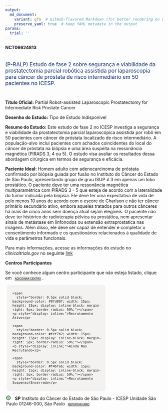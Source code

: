 ```yaml
---
output: 
  md_document:
    variant: gfm  # GitHub-flavored Markdown (for better rendering on GitHub)
    preserve_yaml: true  # Keep YAML metadata in the output
params:
  trial: ''
---
```


<script async src="https://scripts.simpleanalyticscdn.com/latest.js"></script>

**NCT06624813**

<div style="padding: 5px 5px 5px 0px; font-size: 1.20em; font-weight: 500; color: #2E4A7F; text-align: left; margin-bottom: 20px">

(P-RALP) Estudo de fase 2 sobre segurança e viabilidade da
prostatectomia parcial robótica assistida por laparoscopia para câncer
de próstata de risco intermediário em 50 pacientes no ICESP.

</div>

**Título Oficial:** Partial Robot-assisted Laparoscopic Prostatectomy
for Intermediate Risk Prostate Cancer

**Desenho do Estudo:** Tipo de Estudo Indisponivel

**Resumo do Estudo:** Este estudo de fase 2 no ICESP investiga a
segurança e viabilidade da prostatectomia parcial laparoscópica
assistida por robô em 50 pacientes com câncer de próstata localizado de
risco intermediário. A população-alvo inclui pacientes com achados
coincidentes do local do câncer de próstata na biópsia e uma área
suspeita na ressonância magnética (PIRADS 3, 4 ou 5). O estudo visa
avaliar os resultados dessa abordagem cirúrgica em termos de segurança e
eficácia.

**Paciente Ideal:** Homem adulto com adenocarcinoma de próstata
confirmado por biópsia guiada por fusão no Instituto do Câncer do Estado
de São Paulo, apresentando grupo de grau ISUP ≤ 3 em apenas um lobo
prostático. O paciente deve ter uma ressonância magnética
multiparamétrica com PIRADS 3 - 5 que esteja de acordo com a
lateralidade do tumor indicada pela biópsia. Ele deve ter uma
expectativa de vida de pelo menos 10 anos de acordo com o escore de
Charlson e não ter câncer primário secundário ativo, embora aqueles
tratados para outros cânceres há mais de cinco anos sem doença atual
sejam elegíveis. O paciente não deve ter histórico de radioterapia
pélvica ou prostática, nem apresentar sinais de metástase em linfonodos
ou extensão extraprostatica nas imagens. Além disso, ele deve ser capaz
de entender e completar o consentimento informado e os questionários
relacionados à qualidade de vida e parâmetros funcionais.

Para mais informações, acesse as informações do estudo no
*clinicaltrials.gov* no seguinte
[link](https://clinicaltrials.gov/ct2/show/NCT06624813)

**Centros Participantes**

Se você conhece algum centro participante que não esteja listado, clique
em
<span style="color: #2E4A7F; margin-left: 2px; padding: 4px; background-color: #f3f2f1; border-radius: 8px; font-weight: 500; font-size: 0.6em"><a
href="https://cancertrialsbr.shinyapps.io/formsapp?study_nct_id=NCT06624813&amp;location_id=N%2FA&amp;location_full_name=N%2FA&amp;form_type=Adicionar%20Centro"
target="_blank">ADICIONAR CENTRO</a></span>.

<div style="margin-bottom: 8px; margin-left: 5px; padding: 8px; max-width: 300px; background-color: #f3f2f1; border-radius: 8px; font-size: 0.9em">

<div style="margin-left: 10px;">

    <span 
      style="border: 0.5px solid black; background-color: #9fd89f; width: 15px; height: 15px; display: inline-block; margin-right: 5px; border-radius: 50%;"></span>
    <p style="display: inline;">Recrutamento Ativo</p>

</div>

<div style="margin-left: 10px;">

    <span 
      style="border: 0.5px solid black; background-color: #fef7b2; width: 15px; height: 15px; display: inline-block; margin-right: 5px; border-radius: 50%;"></span>
    <p style="display: inline;">Ainda Não Recrutando</p>

</div>

<div style="margin-left: 10px;">

    <span 
      style="border: 0.5px solid black; background-color: #f4bfab; width: 15px; height: 15px; display: inline-block; margin-right: 5px; border-radius: 50%;"></span>
    <p style="display: inline;">Recrutamento Suspenso/Encerrado</p>

</div>

</div>

<div style="margin: 3px;">

<span style="border: 0.5px solid black; display: inline-block; width: 12px; height: 12px; border-radius: 50%; margin-right: 10px; padding-bottom: 0px; background-color: #9fd89f;"></span>
<b>SP</b> Instituto do Câncer do Estado de São Paulo - ICESP Unidade São
Paulo 01246-000, São Paulo
<span style="color: #2E4A7F; margin-left: 2px; padding: 4px; background-color: #f3f2f1; border-radius: 8px; font-weight: 500; font-size: 0.6em"><a
href="https://cancertrialsbr.shinyapps.io/formsapp?study_nct_id=NCT06624813&amp;location_id=INSITUTODOCANCERDOESTADODESAOPAULOSAOPAULOBRAZIL&amp;location_full_name=Instituto%20do%20C%C3%A2ncer%20do%20Estado%20de%20S%C3%A3o%20Paulo%20-%20ICESP%20Unidade%20S%C3%A3o%20Paulo%2C%2001246-000%2C%20S%C3%A3o%20Paulo&amp;form_type=Reportar%20Erro"
target="_blank">REPORTAR ERRO</a></span>

</div>
